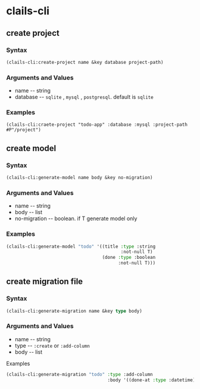# clails-cli

## create project

### Syntax

```lisp
(clails-cli:create-project name &key database project-path)
```

### Arguments and Values

- name -- string
- database -- `sqlite` , `mysql` , `postgresql`. default is `sqlite`

### Examples

```common-lisp
(clails-cli:craete-project "todo-app" :database :mysql :project-path #P"/project")
```


## create model

### Syntax

```lisp
(clails-cli:generate-model name body &key no-migration)
```

### Arguments and Values

- name -- string
- body -- list
- no-migration -- boolean. if T generate model only

### Examples

```lisp
(clails-cli:generate-model "todo" '((title :type :string
                                           :not-null T)
                                    (done :type :boolean
                                          :not-null T)))
```

## create migration file

### Syntax

```lisp
(clails-cli:generate-migration name &key type body)
```

### Arguments and Values

- name -- string
- type -- `:create` or `:add-column`
- body -- list


Examples

```lisp
(clails-cli:generate-migration "todo" :type :add-column
                                      :body '((done-at :type :datetime)))
```


